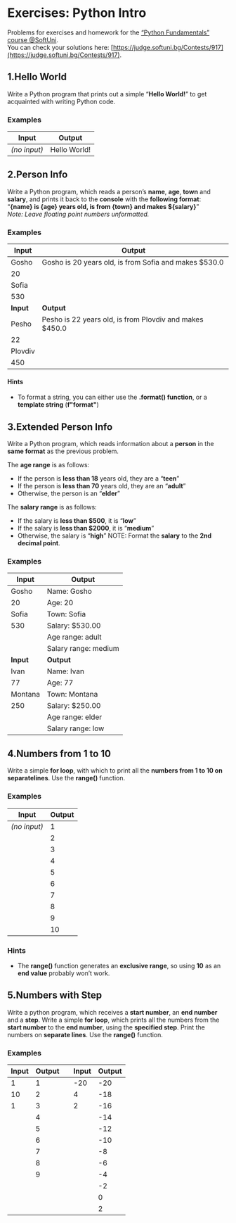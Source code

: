 Exercises: Python Intro
=======================
Problems for exercises and homework for the [“Python Fundamentals” course @SoftUni](https://softuni.bg/opencourses/python-fundamentals-course).\
You can check your solutions here: [https://judge.softuni.bg/Contests/917](https://judge.softuni.bg/Contests/917).


1.Hello World
-----------
Write a Python program that prints out a simple “**Hello World!**” to get acquainted with writing Python code.

### Examples
| **Input**    | **Output**   |
|--------------|--------------|
| *(no input)* | Hello World! |


2.Person Info
-----------
Write a Python program, which reads a person’s **name**, **age**, **town** and **salary**, and prints it back to the **console** with the **following format**:  
“**{name} is {age} years old, is from {town} and makes \${salary}**”  
*Note: Leave floating point numbers unformatted.*

### Examples
| **Input**            | **Output**                                               |
|----------------------|----------------------------------------------------------|
| Gosho                | Gosho is 20 years old, is from Sofia and makes \$530.0   |
| 20                   |                                                          |
| Sofia                |                                                          |
| 530                  |                                                          |
| **Input**            | **Output**                                               |
| Pesho                | Pesho is 22 years old, is from Plovdiv and makes \$450.0 |
| 22                   |                                                          |
| Plovdiv              |                                                          |
| 450                  |                                                          |

#### Hints
-   To format a string, you can either use the **.format() function**, or a **template string** (**f"format"**)


3.Extended Person Info
--------------------

Write a Python program, which reads information about a **person** in the **same format** as the previous problem.

The **age range** is as follows:
-   If the person is **less than 18** years old, they are a “**teen**”
-   If the person is **less than 70** years old, they are an “**adult**”
-   Otherwise, the person is an “**elder**”

The **salary range** is as follows:
-   If the salary is **less than \$500**, it is “**low**”
-   If the salary is **less than \$2000**, it is “**medium**”
-   Otherwise, the salary is “**high**”
NOTE: Format the **salary** to the **2nd decimal point**.

### Examples
| **Input**             | **Output**                                    |
|-----------------------|-----------------------------------------------|
| Gosho                 | Name: Gosho                                   |
| 20                    | Age: 20                                       |
| Sofia                 | Town: Sofia                                   |
| 530                   | Salary: \$530.00                              |
|                       | Age range: adult                              |
|                       | Salary range: medium                          |
| **Input**             | **Output**                                    |
| Ivan                  | Name: Ivan                                    |
| 77                    | Age: 77                                       |
| Montana               | Town: Montana                                 |
| 250                   | Salary: \$250.00                              |
|                       | Age range: elder                              |
|                       | Salary range: low                             |


4.Numbers from 1 to 10
--------------------

Write a simple **for loop**, with which to print all the **numbers from 1 to 10 on separatelines**.
Use the **range()** function.

### Examples
| **Input**    | **Output**           |
|--------------|----------------------|
| *(no input)* | 1                    |
|              | 2                    |
|              | 3                    |
|              | 4                    |
|              | 5                    |
|              | 6                    |
|              | 7                    |
|              | 8                    |
|              | 9                    |
|              | 10                   |

### Hints
-   The **range()** function generates an **exclusive range**, so using **10** as an **end value** probably won’t work.


5.Numbers with Step
-----------------
Write a python program, which receives a **start number**, an **end number** and a **step**. Write a simple **for loop**, which prints all the numbers from the **start number** to the **end number**, using the **specified step**. Print the numbers on **separate lines**.
Use the **range()** function.

### Examples
| **Input** | **Output**        |   | **Input** | **Output**                                    
|-----------|-------------------|---|-----------|-------------------------|
| 1         | 1                 |   | -20       | -20                     |
| 10        | 2                 |   | 4         | -18                     |
| 1         | 3                 |   | 2         | -16                     |
|           | 4                 |   |           | -14                     |     
|           | 5                 |   |           | -12                     | 
|           | 6                 |   |           | -10                     |  
|           | 7                 |   |           | -8                      |  
|           | 8                 |   |           | -6                      |  
|           | 9                 |   |           | -4                      |
|           |                   |   |           | -2                      |
|           |                   |   |           | 0                       |
|           |                   |   |           | 2                       |
